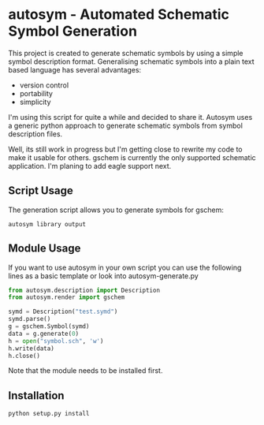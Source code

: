 autosym - Automated Schematic Symbol Generation
===============================================
This project is created to generate schematic symbols by using a simple symbol
description format. Generalising schematic symbols into a plain text based
language has several advantages:
- version control
- portability
- simplicity

I'm using this script for quite a while and decided to share it. Autosym uses a
generic python approach to generate schematic symbols from symbol description
files.

Well, its still work in progress but I'm getting close to rewrite my code to
make it usable for others. gschem is currently the only supported schematic
application. I'm planing to add eagle support next.

Script Usage
------------
The generation script allows you to generate symbols for gschem:
```
autosym library output
```

Module Usage
------------
If you want to use autosym in your own script you can use the following lines as
a basic template or look into autosym-generate.py
```python
from autosym.description import Description
from autosym.render import gschem

symd = Description("test.symd")
symd.parse()
g = gschem.Symbol(symd)
data = g.generate(0)
h = open("symbol.sch", 'w')
h.write(data)
h.close()
```
Note that the module needs to be installed first.

Installation
-----------
```shell
python setup.py install
```
